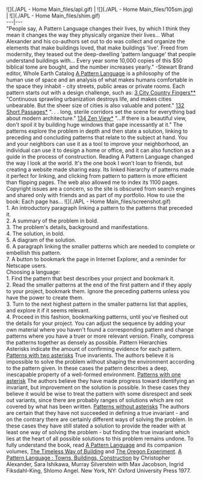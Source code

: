 ![](./APL - Home Main_files/apl.gif) | ![](./APL - Home Main_files/105sm.jpg) | ![](./APL - Home Main_files/shim.gif)  
---|---  
"People say, A Pattern Language changes their lives, by which I think they mean it changes the way they physically organize their lives... What Alexander and his co-authors set out to do was collect and organize the elements that make buildings loved, that make buildings 'live'. Freed from modernity, they teased out the deep-dwelling 'pattern language' that people understand buildings with... Every year some 10,000 copies of this $50 biblical tome are bought, and the number increases yearly."
-Stewart Brand editor, Whole Earth Catalog
[A Pattern Language](http://www.amazon.com/exec/obidos/ASIN/0195019199/qid=1013371542/sr=8-1/ref=sr_8_3_1/103-3258309-9162211) is a philosophy of the human use of space and an analysis of what makes humans comfortable in the space they inhabit - city streets, public areas or private rooms. 
Each pattern starts out with a design challenge, such as: 
[3 City Country Fingers**](http://www.iwritewordsgood.com/apl/patterns/apl003.htm) "Continuous sprawling urbanization destroys life, and makes cities unbearable. But the sheer size of cities is also valuable and potent." 
[132 Short Passages*](http://www.iwritewordsgood.com/apl/patterns/apl132.htm) ". . . long, sterile corridors set the scene for everything bad about modern architecture." 
[134 Zen View*](http://www.iwritewordsgood.com/apl/patterns/apl134.htm) "...If there is a beautiful view, don't spoil it by building huge windows that gape incessantly at it."
The patterns explore the problem in depth and then state a solution, linking to preceding and concluding patterns that relate to the subject at hand. 
You and your neighbors can use it as a tool to improve your neighborhood, an individual can use it to design a home or office, and it can also function as a guide in the process of construction. 
Reading A Pattern Language changed the way I look at the world. It's the one book I won't loan to friends, but creating a website made sharing easy. Its linked hierarchy of patterns made it perfect for linking, and clicking from pattern to pattern is more efficient than flipping pages. The web also allowed me to index its 1100 pages. Copyright issues are a concern, so the site is obscured from search engines and shared only with friends and as part of my portfolio. 
How to use the book:
Each page has...
![](./APL - Home Main_files/screenshot.gif)  
1\. An introductory paragraph linking a pattern to the patterns that preceded it.  
2\. A summary of the problem in bold.  
3\. The problem's details, background and manifestations.  
4\. The solution, in bold.  
5\. A diagram of the solution.  
6\. A paragraph linking the smaller patterns which are needed to complete or embellish this pattern.   
7\. A button to bookmark the page in Internet Explorer, and a reminder for Netscape users.  
Choosing a language:  
1\. Find the pattern that best describes your project and bookmark it.  
2\. Read the smaller patterns at the end of the first pattern and if they apply to your project, bookmark them. Ignore the preceding patterns unless you have the power to create them.   
3\. Turn to the next highest pattern in the smaller patterns list that applies, and explore it if it seems relevant.   
4\. Proceed in this fashion, bookmarking patterns, until you've fleshed out the details for your project. You can adjust the sequence by adding your own material where you haven't found a corresponding pattern and change patterns where you have a truer or more relevant version. Finally, compress the patterns together as densely as possible.  Pattern Hierarchies  
Asterisks indicate the amount of confirming evidence for each pattern.  
[](http://www.iwritewordsgood.com/apl/hierarchies2.htm)[Patterns with two asterisks](http://www.iwritewordsgood.com/apl/hierarchies2.htm) True invarients. The authors believe it is impossible to solve the problem without shaping the environment according to the pattern given. In these cases the pattern describes a deep, inescapable property of a well-formed environment.  [](http://www.iwritewordsgood.com/apl/hierarchies1.htm)[Patterns with one asterisk](http://www.iwritewordsgood.com/apl/hierarchies1.htm) The authors believe they have made progress toward identifying an invariant, but improvement on the solution is possible. In these cases they believe it would be wise to treat the pattern with some disrespect and seek out variants, since there are probably ranges of solutions which are not covered by what has been written. [Patterns without asterisks](http://www.iwritewordsgood.com/apl/hierarchies0.htm) The authors are certain that they have not succeeded in defining a true invariant - and on the contrary there are certainly different ways of solving the problem. In these cases they have still stated a solution to provide the reader with at least one way of solving the problem - but finding the true invariant which lies at the heart of all possible solutions to this problem remains undone.  To fully understand the book, read [A Pattern Language](http://www.amazon.com/exec/obidos/ASIN/0195019199/qid=1013371542/sr=8-1/ref=sr_8_3_1/103-3258309-9162211) and its companion volumes, [The Timeless Way of Building](http://www.amazon.com/exec/obidos/ASIN/0195024028/qid=1013424210/sr=8-1/ref=sr_8_3_1/103-3258309-9162211) and [The Oregon Experiment](http://www.amazon.com/exec/obidos/ASIN/0195018249/qid=1013424253/sr=2-3/ref=sr_2_3/103-3258309-9162211). [A Pattern Language : Towns, Buildings, Construction](http://www.amazon.com/exec/obidos/ASIN/0195019199/qid=1013371542/sr=8-1/ref=sr_8_3_1/103-3258309-9162211) by Christopher Alexander, Sara Ishikawa, Murray Silverstein with Max Jacobson, Ingrid Fiksdahl-King, Shlomo Angel. New York, NY: Oxford University Press 1977.
